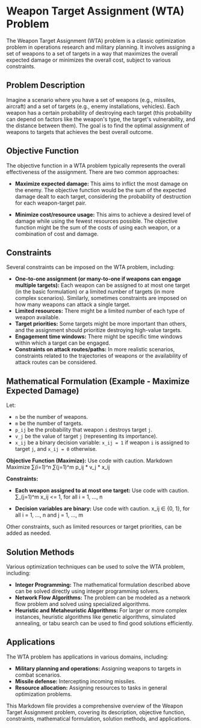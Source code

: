 # Weapon Target Assignment (WTA) Problem

The Weapon Target Assignment (WTA) problem is a classic optimization problem in operations research and military planning. It involves assigning a set of weapons to a set of targets in a way that maximizes the overall expected damage or minimizes the overall cost, subject to various constraints.

## Problem Description

Imagine a scenario where you have a set of weapons (e.g., missiles, aircraft) and a set of targets (e.g., enemy installations, vehicles). Each weapon has a certain probability of destroying each target (this probability can depend on factors like the weapon's type, the target's vulnerability, and the distance between them).  The goal is to find the optimal assignment of weapons to targets that achieves the best overall outcome.

## Objective Function

The objective function in a WTA problem typically represents the overall effectiveness of the assignment.  There are two common approaches:

* **Maximize expected damage:**  This aims to inflict the most damage on the enemy. The objective function would be the sum of the expected damage dealt to each target, considering the probability of destruction for each weapon-target pair.

* **Minimize cost/resource usage:** This aims to achieve a desired level of damage while using the fewest resources possible. The objective function might be the sum of the costs of using each weapon, or a combination of cost and damage.

## Constraints

Several constraints can be imposed on the WTA problem, including:

* **One-to-one assignment (or many-to-one if weapons can engage multiple targets):** Each weapon can be assigned to at most one target (in the basic formulation) or a limited number of targets (in more complex scenarios). Similarly, sometimes constraints are imposed on how many weapons can attack a single target.
* **Limited resources:**  There might be a limited number of each type of weapon available.
* **Target priorities:** Some targets might be more important than others, and the assignment should prioritize destroying high-value targets.
* **Engagement time windows:** There might be specific time windows within which a target can be engaged.
* **Constraints on attack routes/paths:**  In more realistic scenarios, constraints related to the trajectories of weapons or the availability of attack routes can be considered.


## Mathematical Formulation (Example - Maximize Expected Damage)

Let:

* `n` be the number of weapons.
* `m` be the number of targets.
* `p_ij` be the probability that weapon `i` destroys target `j`.
* `v_j` be the value of target `j` (representing its importance).
* `x_ij` be a binary decision variable: `x_ij = 1` if weapon `i` is assigned to target `j`, and `x_ij = 0` otherwise.


**Objective Function (Maximize):**
Use code with caution.
Markdown
Maximize ∑_(i=1)^n ∑_(j=1)^m p_ij * v_j * x_ij

**Constraints:**

* **Each weapon assigned to at most one target:**
Use code with caution.
∑_(j=1)^m x_ij <= 1, for all i = 1, ..., n

* **Decision variables are binary:**
Use code with caution.
x_ij ∈ {0, 1}, for all i = 1, ..., n and j = 1, ..., m

Other constraints, such as limited resources or target priorities, can be added as needed.


## Solution Methods

Various optimization techniques can be used to solve the WTA problem, including:

* **Integer Programming:** The mathematical formulation described above can be solved directly using integer programming solvers.
* **Network Flow Algorithms:** The problem can be modeled as a network flow problem and solved using specialized algorithms.
* **Heuristic and Metaheuristic Algorithms:** For larger or more complex instances, heuristic algorithms like genetic algorithms, simulated annealing, or tabu search can be used to find good solutions efficiently.


## Applications

The WTA problem has applications in various domains, including:

* **Military planning and operations:** Assigning weapons to targets in combat scenarios.
* **Missile defense:**  Intercepting incoming missiles.
* **Resource allocation:** Assigning resources to tasks in general optimization problems.


This Markdown file provides a comprehensive overview of the Weapon Target Assignment problem, covering its description, objective function, constraints, mathematical formulation, solution methods, and applications.